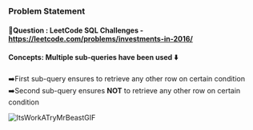 ### Problem Statement

#### 🎯Question : LeetCode SQL Challenges - https://leetcode.com/problems/investments-in-2016/

#### Concepts: Multiple sub-queries have been used ⬇️
➡️First sub-query ensures to retrieve any other row on certain condition<br>
➡️Second sub-query ensures <b>NOT</b> to retrieve any other row on certain condition<br>

![ItsWorkATryMrBeastGIF](https://github.com/HeatTransfer/SQL_Mastery_Marathon/assets/53636141/63fbbd09-1317-4bff-b084-40dc9c83adc0)
